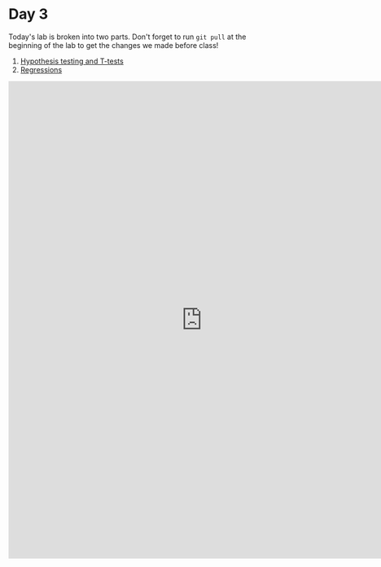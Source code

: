 # Day 3

Today's lab is broken into two parts.  Don't forget to run `git pull` at the beginning of the lab to get the changes we made before class!

1. [Hypothesis testing and T-tests](./hypothesis_testing.html)
1. [Regressions](./regression.html)

<iframe src="https://docs.google.com/spreadsheet/embeddedform?formkey=dFczUHpKMXA5ZmhaaVZIb1JOS29tcGc6MQ" width="760" height="939" frameborder="0" marginheight="0" marginwidth="0">Loading...</iframe>

